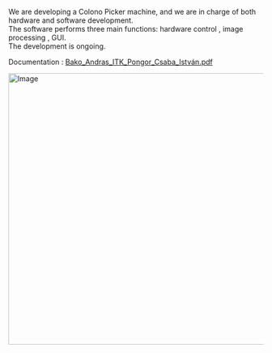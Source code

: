 We are developing a Colono Picker machine, and we are in charge of both hardware and software development.  
The software performs three main functions: hardware control , image processing , GUI.  
The development is ongoing.

Documentation : 
[Bako_Andras_ITK_Pongor_Csaba_István.pdf]([[https://github.com/user-attachments/files/21315878/Bako_Andras_ITK_Pongor_Csaba_Istvan.pdf](https://github.com/Andrssss/AutoLab/blob/main/DOCUMENTATION_.pdf)](https://github.com/Andrssss/AutoLab/blob/main/DOCUMENTATION_.pdf))

<img width="1009" height="535" alt="Image" src="https://github.com/user-attachments/assets/ddab4810-7a5a-405a-b382-d0f825052909" />
